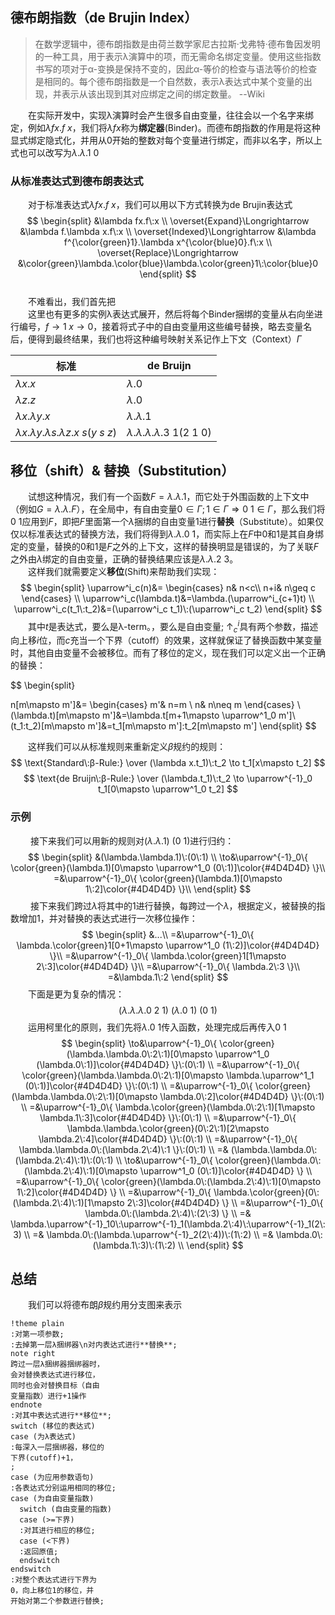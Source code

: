 ## 德布朗指数（de Brujin Index）
>在数学逻辑中，德布朗指数是由荷兰数学家尼古拉斯·戈弗特·德布鲁因发明的一种工具，用于表示λ演算中的项，而无需命名绑定变量。使用这些指数书写的项对于α-变换是保持不变的，因此α-等价的检查与语法等价的检查是相同的。每个德布朗指数是一个自然数，表示λ表达式中某个变量的出现，并表示从该出现到其对应绑定之间的绑定数量。  --Wiki  

&emsp;&emsp;在实际开发中，实现λ演算时会产生很多自由变量，往往会以一个名字来绑定，例如$\lambda fx.f\:x$，我们将$\lambda fx$称为**绑定器**(Binder)。而德布朗指数的作用是将这种显式绑定隐式化，并用从0开始的整数对每个变量进行绑定，而非以名字，所以上式也可以改写为$\lambda.\lambda.1\:0$
### 从标准表达式到德布朗表达式
&emsp;&emsp;对于标准表达式$\lambda fx.f\:x$，我们可以用以下方式转换为de Brujin表达式
$$
\begin{split}
&\lambda fx.f\:x          \\
\overset{Expand}\Longrightarrow
&\lambda f.\lambda x.f\:x \\
\overset{Indexed}\Longrightarrow
&\lambda f^{\color{green}1}.\lambda x^{\color{blue}0}.f\:x    \\
\overset{Replace}\Longrightarrow
&\color{green}\lambda.\color{blue}\lambda.\color{green}1\:\color{blue}0
\end{split}
$$  
&emsp;&emsp;不难看出，我们首先把  
&emsp;&emsp;这里也有更多的实例λ表达式展开，然后将每个Binder捆绑的变量从右向坐进行编号，$f \to 1\;x \to 0$，接着将式子中的自由变量用这些编号替换，略去变量名后，便得到最终结果，我们也将这种编号映射关系记作上下文（Context）$Γ$


| 标准 | de Bruijn |
|---|---|
| $\lambda x.x$ | $\lambda.0$ |
| $\lambda z.z$ | $\lambda.0$ |
| $\lambda x.\lambda y.x$ | $\lambda.\lambda.1$ |
| $\lambda x.\lambda y.\lambda s.\lambda z.x\:s(y\:s\:z)$ | $\lambda.\lambda.\lambda.\lambda.3\:1(2\:1\:0)$ |

## 移位（shift）& 替换（Substitution）
&emsp;&emsp;试想这种情况，我们有一个函数$F=\lambda.\lambda.1$，而它处于外围函数的上下文中（例如$G=\lambda.\lambda.F$），在全局中，有自由变量$0 \in \Gamma;1 \in \Gamma \Rightarrow 0\:1 \in \Gamma$，那么我们将$0\:1$应用到$F$，即把$F$里面第一个$\lambda$捆绑的自由变量$1$进行**替换**（Substitute）。如果仅仅以标准表达式的替换方法，我们将得到$\lambda.\lambda.0\:1$，而实际上在$F$中0和1是其自身绑定的变量，替换的0和1是$F$之外的上下文，这样的替换明显是错误的，为了关联$F$之外由$\lambda$绑定的自由变量，正确的替换结果应该是$\lambda.\lambda.2\:3$。  
&emsp;&emsp;这样我们就需要定义**移位**(Shift)来帮助我们实现：
$$
\begin{split}
\uparrow^i_c(n)&= 
\begin{cases}
n& n<c\\
n+i& n\geq c
\end{cases} \\
\uparrow^i_c(\lambda.t)&=\lambda.(\uparrow^i_{c+1}t) \\
\uparrow^i_c(t_1\:t_2)&=(\uparrow^i_c t_1)\:(\uparrow^i_c t_2)
\end{split}
$$
&emsp;&emsp;其中$t$是表达式，要么是λ-term。，要么是自由变量; $\uparrow^i_c$具有两个参数，描述向上移$i$位，而$c$充当一个下界（cutoff）的效果，这样就保证了替换函数中某变量时，其他自由变量不会被移位。而有了移位的定义，现在我们可以定义出一个正确的替换：

$$
\begin{split}

n[m\mapsto m']&= 
\begin{cases}
m'& n=m \\
n& n\neq m
\end{cases} \\
(\lambda.t)[m\mapsto m']&=\lambda.t[m+1\mapsto \uparrow^1_0 m']\\
(t_1\:t_2)[m\mapsto m']&=t_1[m\mapsto m']\:t_2[m\mapsto m']
\end{split}
$$

&emsp;&emsp;这样我们可以从标准规则来重新定义$\beta$规约的规则：
$$
\text{Standard\:β-Rule:}
\over
(\lambda x.t_1)\:t_2 \to t_1[x\mapsto t_2]
$$
$$
\text{de Bruijn\:β-Rule:}
\over
(\lambda.t_1)\:t_2 
\to 
\uparrow^{-1}_0
t_1[0\mapsto \uparrow^1_0 t_2]
$$
### 示例
&emsp;&emsp; 接下来我们可以用新的规则对$(\lambda.\lambda.1)\:(0\:1)$进行归约：
$$
\begin{split}
&(\lambda.\lambda.1)\:(0\:1) \\
\to&\uparrow^{-1}_0\{
  \color{green}(\lambda.1)[0\mapsto \uparrow^1_0 (0\:1)]\color{#4D4D4D}
\}\\
=&\uparrow^{-1}_0\{
  \color{green}(\lambda.1)[0\mapsto 1\:2]\color{#4D4D4D}
\}\\
\end{split}
$$
&emsp;&emsp; 接下来我们跨过$\lambda$将其中的$1$进行替换，每跨过一个$\lambda$，根据定义，被替换的指数增加1，并对替换的表达式进行一次移位操作：
$$
\begin{split}
&...\\
=&\uparrow^{-1}_0\{
  \lambda.\color{green}1[0+1\mapsto \uparrow^1_0 (1\:2)]\color{#4D4D4D}
\}\\
=&\uparrow^{-1}_0\{
  \lambda.\color{green}1[1\mapsto 2\:3]\color{#4D4D4D}
\}\\
=&\uparrow^{-1}_0\{
  \lambda.2\:3
\}\\
=&\lambda.1\:2
\end{split}
$$
&emsp;&emsp;下面是更为复杂的情况：
$$
(\lambda.\lambda.\lambda.0\:2\:1)\:(\lambda.0\:1)\:(0\:1)
$$
&emsp;&emsp;运用柯里化的原则，我们先将$\lambda.0\:1$传入函数，处理完成后再传入$0\:1$
$$
\begin{split}
\to&\uparrow^{-1}_0\{
  \color{green}(\lambda.\lambda.0\:2\:1)[0\mapsto \uparrow^1_0 (\lambda.0\:1)]\color{#4D4D4D}
\}\:(0\:1)
\\
=&\uparrow^{-1}_0\{
  \color{green}(\lambda.\lambda.0\:2\:1)[0\mapsto \lambda.\uparrow^1_1 (0\:1)]\color{#4D4D4D}
\}\:(0\:1)
\\
=&\uparrow^{-1}_0\{
  \color{green}(\lambda.\lambda.0\:2\:1)[0\mapsto \lambda.0\:2]\color{#4D4D4D}
\}\:(0\:1)
\\
=&\uparrow^{-1}_0\{
  \lambda.\color{green}(\lambda.0\:2\:1)[1\mapsto \lambda.1\:3]\color{#4D4D4D}
\}\:(0\:1)
\\
=&\uparrow^{-1}_0\{
  \lambda.\lambda.\color{green}(0\:2\:1)[2\mapsto \lambda.2\:4]\color{#4D4D4D}
\}\:(0\:1)
\\
=&\uparrow^{-1}_0\{
  \lambda.\lambda.0\:(\lambda.2\:4)\:1
\}\:(0\:1)
\\
=&
  (\lambda.\lambda.0\:(\lambda.2\:4)\:1)\:(0\:1)
\\
\to&\uparrow^{-1}_0\{
  \color{green}(\lambda.0\:(\lambda.2\:4)\:1)[0\mapsto \uparrow^1_0 (0\:1)]\color{#4D4D4D}
\}
\\
=&\uparrow^{-1}_0\{
  \color{green}(\lambda.0\:(\lambda.2\:4)\:1)[0\mapsto 1\:2]\color{#4D4D4D}
\}
\\
=&\uparrow^{-1}_0\{
  \lambda.\color{green}(0\:(\lambda.2\:4)\:1)[1\mapsto 2\:3]\color{#4D4D4D}
\}
\\
=&\uparrow^{-1}_0\{
  \lambda.0\:(\lambda.2\:4)\:(2\:3)
\}
\\
=&
  \lambda.\uparrow^{-1}_10\:\uparrow^{-1}_1(\lambda.2\:4)\:\uparrow^{-1}_1(2\:3)
\\
=&
  \lambda.0\:(\lambda.\uparrow^{-1}_2(2\:4))\:(1\:2)
\\
=&
  \lambda.0\:(\lambda.1\:3)\:(1\:2)
\\
\end{split}
$$

## 总结
&emsp;&emsp;我们可以将德布朗$\beta$规约用分支图来表示
```plantuml
!theme plain
:对第一项参数;
:去掉第一层λ捆绑器\n对内表达式进行**替换**;
note right
跨过一层λ捆绑器捆绑器时，
会对替换表达式进行移位，
同时也会对替换目标（自由
变量指数）进行+1操作
endnote
:对其中表达式进行**移位**;
switch (移位的表达式)
case (为λ表达式)
:每深入一层捆绑器，移位的
下界(cutoff)+1，
;
case (为应用参数语句)
:各表达式分别运用相同的移位;
case (为自由变量指数)
  switch (自由变量的指数)
  case (>=下界)
  :对其进行相应的移位;
  case (<下界)
  :返回原值;
  endswitch
endswitch
:对整个表达式进行下界为
0，向上移位1的移位，并
开始对第二个参数进行替换;
```